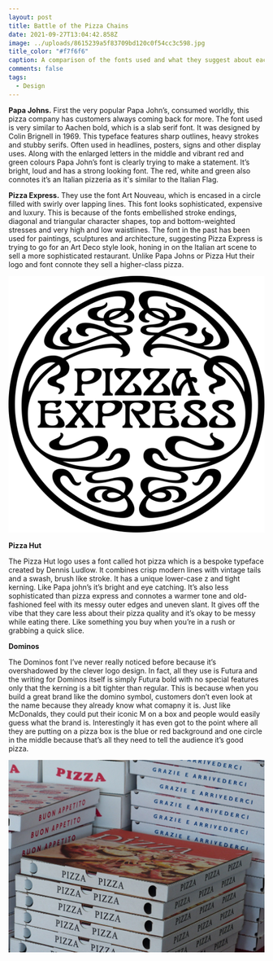 ```yaml
---
layout: post
title: Battle of the Pizza Chains
date: 2021-09-27T13:04:42.858Z
image: ../uploads/8615239a5f83709bd120c0f54cc3c598.jpg
title_color: "#f7f6f6"
caption: A comparison of the fonts used and what they suggest about each brand.
comments: false
tags:
  - Design
---
```

**Papa Johns.** First the very popular Papa John’s, consumed worldly, this pizza company has customers always coming back for more. The font used is very similar to Aachen bold, which is a slab serif font. It was designed by Colin Brignell in 1969. This typeface features sharp outlines, heavy strokes and stubby serifs. Often used in headlines, posters, signs and other display uses. Along with the enlarged letters in the middle and vibrant red and green colours Papa John’s font is clearly trying to make a statement. It’s bright, loud and has a strong looking font. The red, white and green also connotes it’s an Italian pizzeria as it's similar to the Italian Flag. 

**Pizza Express.** They use the font Art Nouveau, which is encased in a circle filled with swirly over lapping lines. This font looks sophisticated, expensive and luxury. This is because of the fonts embellished stroke endings, diagonal and triangular character shapes, top and bottom-weighted stresses and very high and low waistlines. The font in the past has been used for paintings, sculptures and architecture, suggesting Pizza Express is trying to go for an Art Deco style look, honing in on the Italian art scene to sell a more sophisticated restaurant. Unlike Papa Johns or Pizza Hut their logo and font connote they sell a higher-class pizza. 

![](../uploads/pngkey.com-wendys-logo-png-544260.png "pizza express logo")

**Pizza Hut**

The Pizza Hut logo uses a font called hot pizza which is a bespoke typeface created by Dennis Ludlow. It combines crisp modern lines with vintage tails and a swash, brush like stroke. It has a unique lower-case z and tight kerning. Like Papa john’s it’s bright and eye catching. It’s also less sophisticated than pizza express and connotes a warmer tone and old-fashioned feel with its messy outer edges and uneven slant. It gives off the vibe that they care less about their pizza quality and it’s okay to be messy while eating there. Like something you buy when you’re in a rush or grabbing a quick slice. 

**Dominos** 

The Dominos font I’ve never really noticed before because it’s overshadowed by the clever logo design. In fact, all they use is Futura and the writing for Dominos itself is simply Futura bold with no special features only that the kerning is a bit tighter than regular. This is because when you build a great brand like the domino symbol, customers don’t even look at the name because they already know what comapny it is. Just like McDonalds, they could put their iconic M on a box and people would easily guess what the brand is. Interestingly it has even got to the point where all they are putting on a pizza box is the blue or red background and one circle in the middle because that’s all they need to tell the audience it’s good pizza. 

![](../uploads/pizza-boxes-gc123fc468_1920.jpg "Some Pizza Boxes")